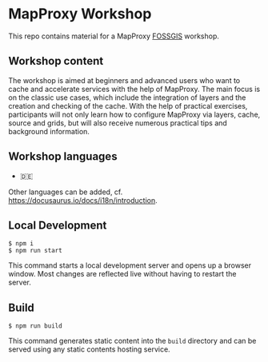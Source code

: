 # MapProxy Workshop

This repo contains material for a MapProxy [FOSSGIS](https://www.fossgis.de) workshop.

## Workshop content
The workshop is aimed at beginners and advanced users who want to cache and accelerate services with the help of MapProxy. The main focus is on the classic use cases, which include the integration of layers and the creation and checking of the cache. With the help of practical exercises, participants will not only learn how to configure MapProxy via layers, cache, source and grids, but will also receive numerous practical tips and background information.

## Workshop languages

- 🇩🇪

Other languages can be added, cf. https://docusaurus.io/docs/i18n/introduction.

## Local Development

```
$ npm i
$ npm run start
```

This command starts a local development server and opens up a browser window. Most changes are reflected live without having to restart the server.

## Build

```
$ npm run build
```

This command generates static content into the `build` directory and can be served using any static contents hosting service.
